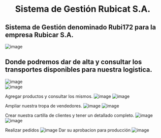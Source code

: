 <h1><center> Sistema de Gestión Rubicat S.A. </center> </h1> 
<h2>Sistema de Gestión denominado Rubi172 para la empresa Rubicar S.A.  </h2> 

![image](https://user-images.githubusercontent.com/57206674/165859574-e6afd179-f270-413f-936b-2eb686571084.png)

<h2>Donde podremos dar de alta y consultar los transportes disponibles para nuestra logistica. </h2> 

![image](https://user-images.githubusercontent.com/57206674/165860312-53b2851b-c190-4a4b-9d75-0a8dc8d36a00.png)
<br>
![image](https://user-images.githubusercontent.com/57206674/165860540-37874eaf-b278-49db-9935-1dfd909f5394.png)

Agregar productos y consultar los mismos. 
![image](https://user-images.githubusercontent.com/57206674/165860726-5e04b979-4f6f-4c3d-93d4-917fa861c63b.png)
![image](https://user-images.githubusercontent.com/57206674/165860917-6213d483-8d46-4ef3-981c-c074af18db0c.png)

Ampliar nuestra tropa de vendedores.
![image](https://user-images.githubusercontent.com/57206674/165860891-e44de70f-c2b8-4c68-82ed-74f47a5ac75a.png)
![image](https://user-images.githubusercontent.com/57206674/165861084-7ae193b5-d081-495a-b989-1f8b93e96203.png)

Crear nuestra cartilla de clientes y tener un detallado completo.
![image](https://user-images.githubusercontent.com/57206674/165861175-c4f916d2-2fc3-445a-b49d-f1ca14ced223.png)
 <br> 
![image](https://user-images.githubusercontent.com/57206674/165867563-2dca78a3-f5ec-43bf-aeea-3a631207252a.png)

 Realizar pedidos 
![image](https://user-images.githubusercontent.com/57206674/165868011-34468399-01cf-4273-809b-581640cfdf9a.png)
Dar su aprobacion para producción
![image](https://user-images.githubusercontent.com/57206674/165868231-0f134c8d-d21a-494e-bf0e-a8cc470211e9.png)


